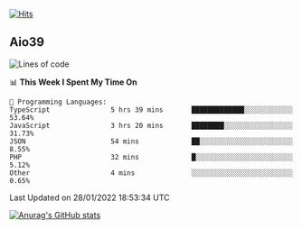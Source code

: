 [![Hits](https://hits.seeyoufarm.com/api/count/incr/badge.svg?url=https%3A%2F%2Fgithub.com%2Faio39&count_bg=%2339C5BB&title_bg=%23555555&icon=&icon_color=%23E7E7E7&title=hits&edge_flat=false)](https://hits.seeyoufarm.com)

## Aio39

<!--START_SECTION:waka-->
![Lines of code](https://img.shields.io/badge/From%20Hello%20World%20I%27ve%20Written-1%20Million%20lines%20of%20code-blue)

📊 **This Week I Spent My Time On** 

```text
💬 Programming Languages: 
TypeScript               5 hrs 39 mins       █████████████░░░░░░░░░░░░   53.64% 
JavaScript               3 hrs 20 mins       ████████░░░░░░░░░░░░░░░░░   31.73% 
JSON                     54 mins             ██░░░░░░░░░░░░░░░░░░░░░░░   8.55% 
PHP                      32 mins             █░░░░░░░░░░░░░░░░░░░░░░░░   5.12% 
Other                    4 mins              ░░░░░░░░░░░░░░░░░░░░░░░░░   0.65%

```


 Last Updated on 28/01/2022 18:53:34 UTC
<!--END_SECTION:waka-->
[![Anurag's GitHub stats](https://github-readme-stats.vercel.app/api?username=aio39)](https://github.com/anuraghazra/github-readme-stats)

<!--
**aio39/aio39** is a ✨ _special_ ✨ repository because its `README.md` (this file) appears on your GitHub profile.

Here are some ideas to get you started:

- 🔭 I’m currently working on ...
- 🌱 I’m currently learning ...
- 👯 I’m looking to collaborate on ...
- 🤔 I’m looking for help with ...
- 💬 Ask me about ...
- 📫 How to reach me: ...
- 😄 Pronouns: ...
- ⚡ Fun fact: ...
-->
